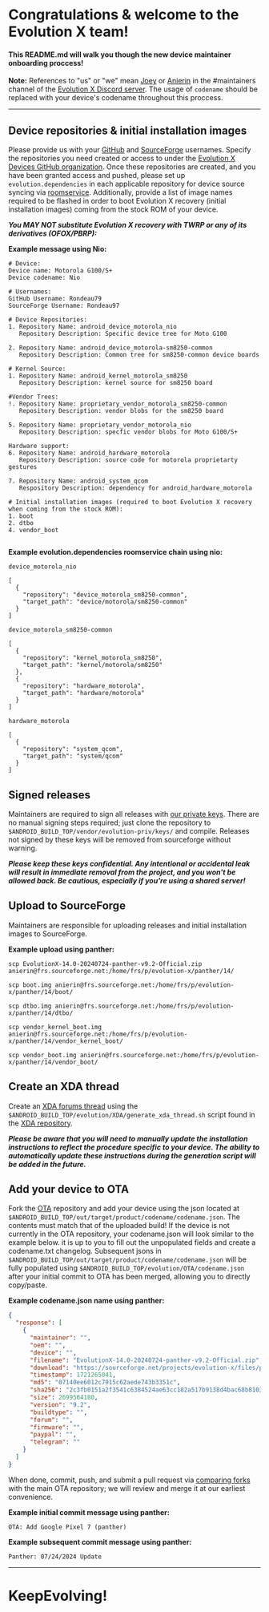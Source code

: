 # Congratulations & welcome to the Evolution X team!

#### This README.md will walk you though the new device maintainer onboarding proccess!

**Note:** References to "us" or "we" mean [Joey](https://github.com/joeyhuab) or [Anierin](https://github.com/AnierinBliss) in the #maintainers channel of the [Evolution X Discord server](https://discord.gg/Evolution-X). The usage of `codename` should be replaced with your device's codename throughout this proccess.
***

## Device repositories & initial installation images
Please provide us with your [GitHub](https://github.com) and [SourceForge](https://sourceforge.net/) usernames. Specify the repositories you need created or access to under the [Evolution X Devices GitHub organization](https://github.com/Evolution-XYZ-Devices). Once these repositories are created, and you have been granted access and pushed, please set up `evolution.dependencies` in each applicable repository for device source syncing via [roomservice](https://github.com/Evolution-XYZ/vendor_evolution/blob/udc/build/tools/roomservice.py). Additionally, provide a list of image names required to be flashed in order to boot Evolution X recovery (initial installation images) coming from the stock ROM of your device.

***You MAY NOT substitute Evolution X recovery with TWRP or any of its derivatives (OFOX/PBRP):***

**Example message using Nio:**

```
# Device:
Device name: Motorola G100/S+
Device codename: Nio

# Usernames:
GitHub Username: Rondeau79
SourceForge Username: Rondeau97

# Device Repositories:
1. Repository Name: android_device_motorola_nio
   Repository Description: Specific device tree for Moto G100

2. Repository Name: android_device_motorola-sm8250-common
   Repository Description: Common tree for sm8250-common device boards 

# Kernel Source:
1. Repository Name: android_kernel_motorola_sm8250
   Repository Description: kernel source for sm8250 board

#Vendor Trees:
!. Repository Name: proprietary_vendor_motorola_sm8250-common
   Repository Description: vendor blobs for the sm8250 board

5. Repository Name: proprietary_vendor_motorola_nio
   Repository Description: specfic vendor blobs for Moto G100/S+

Hardware support:
6. Repository Name: android_hardware_motorola
   Repository Description: source code for motorola proprietarty gestures

7. Repository Name: android_system_qcom
   Respository Description: dependency for android_hardware_motorola

# Initial installation images (required to boot Evolution X recovery when coming from the stock ROM):
1. boot
2. dtbo
4. vendor_boot
   
```

**Example evolution.dependencies roomservice chain using nio:**

`device_motorola_nio`
```
[
  {
    "repository": "device_motorola_sm8250-common",
    "target_path": "device/motorola/sm8250-common"
  }
]
```
`device_motorola_sm8250-common`
```
[
  {
    "repository": "kernel_motorola_sm8250",
    "target_path": "kernel/motorola/sm8250"
  },
  {
    "repository": "hardware_motorola",
    "target_path": "hardware/motorola"
  }
]
```
`hardware_motorola`
```
[
  {
    "repository": "system_qcom",
    "target_path": "system/qcom"
  }
]
```
## Signed releases
Maintainers are required to sign all releases with [our private keys](https://github.com/Evolution-XYZ/vendor_evolution-priv_keys). There are no manual signing steps required; just clone the repository to `$ANDROID_BUILD_TOP/vendor/evolution-priv/keys/` and compile. Releases not signed by these keys will be removed from sourceforge without warning.

***Please keep these keys confidential. Any intentional or accidental leak will result in immediate removal from the project, and you won't be allowed back. Be cautious, especially if you're using a shared server!***

## Upload to SourceForge
Maintainers are responsible for uploading releases and initial installation images to SourceForge.

**Example upload using panther:**
```
scp EvolutionX-14.0-20240724-panther-v9.2-Official.zip anierin@frs.sourceforge.net:/home/frs/p/evolution-x/panther/14/
```
```
scp boot.img anierin@frs.sourceforge.net:/home/frs/p/evolution-x/panther/14/boot/
```
```
scp dtbo.img anierin@frs.sourceforge.net:/home/frs/p/evolution-x/panther/14/dtbo/
```
```
scp vendor_kernel_boot.img anierin@frs.sourceforge.net:/home/frs/p/evolution-x/panther/14/vendor_kernel_boot/
```
```
scp vendor_boot.img anierin@frs.sourceforge.net:/home/frs/p/evolution-x/panther/14/vendor_boot/
```

## Create an XDA thread
Create an [XDA forums thread](https://xdaforums.com/all-forums-by-manufacturer) using the `$ANDROID_BUILD_TOP/evolution/XDA/generate_xda_thread.sh` script found in the [XDA repository](https://github.com/Evolution-XYZ/XDA).

***Please be aware that you will need to manually update the installation instructions to reflect the procedure specific to your device. The ability to automatically update these instructions during the generation script will be added in the future.***

## Add your device to OTA
Fork the [OTA](https://github.com/Evolution-XYZ/OTA) repository and add your device using the json located at `$ANDROID_BUILD_TOP/out/target/product/codename/codename.json`. The contents must match that of the uploaded build! If the device is not currently in the OTA repository, your codename.json will look similar to the example below. it is up to you to fill out the unpopulated fields and create a codename.txt changelog. Subsequent jsons in `$ANDROID_BUILD_TOP/out/target/product/codename/codename.json` will be fully populated using `$ANDROID_BUILD_TOP/evolution/OTA/codename.json` after your initial commit to OTA has been merged, allowing you to directly copy/paste.

**Example codename.json name using panther:**
```json
{
  "response": [
    {
      "maintainer": "",
      "oem": "",
      "device": "",
      "filename": "EvolutionX-14.0-20240724-panther-v9.2-Official.zip",
      "download": "https://sourceforge.net/projects/evolution-x/files/panther/14/EvolutionX-14.0-20240724-panther-v9.2-Official.zip/download",
      "timestamp": 1721265041,
      "md5": "07140ee6012c7915c62aede743b3351c",
      "sha256": "2c3fb0151a2f3541c6384524ae63cc182a517b9138d4bac68b81031545da5223",
      "size": 2699564180,
      "version": "9.2",
      "buildtype": "",
      "forum": "",
      "firmware": "",
      "paypal": "",
      "telegram": ""
    }
  ]
}

```

When done, commit, push, and submit a pull request via [comparing forks](https://docs.github.com/en/pull-requests/committing-changes-to-your-project/viewing-and-comparing-commits/comparing-commits#comparing-across-forks) with the main OTA repository; we will review and merge it at our earliest convenience.

**Example initial commit message using panther:**
```
OTA: Add Google Pixel 7 (panther)
```

**Example subsequent commit message using panther:**
```
Panther: 07/24/2024 Update
```
---
# KeepEvolving!
